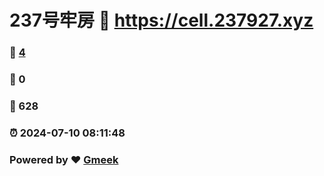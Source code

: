 # 237号牢房 :link: https://cell.237927.xyz 
### :page_facing_up: [4](https://cell.237927.xyz/tag.html) 
### :speech_balloon: 0 
### :hibiscus: 628 
### :alarm_clock: 2024-07-10 08:11:48 
### Powered by :heart: [Gmeek](https://github.com/Meekdai/Gmeek)
